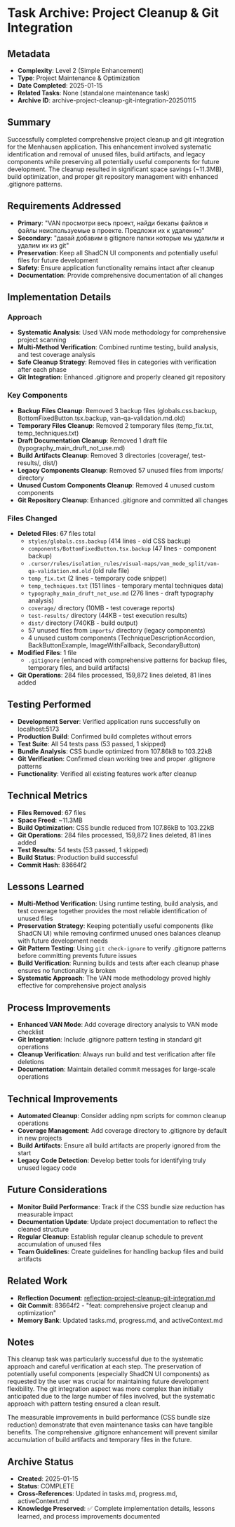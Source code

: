 # Task Archive: Project Cleanup & Git Integration

## Metadata
- **Complexity**: Level 2 (Simple Enhancement)
- **Type**: Project Maintenance & Optimization
- **Date Completed**: 2025-01-15
- **Related Tasks**: None (standalone maintenance task)
- **Archive ID**: archive-project-cleanup-git-integration-20250115

## Summary
Successfully completed comprehensive project cleanup and git integration for the Menhausen application. This enhancement involved systematic identification and removal of unused files, build artifacts, and legacy components while preserving all potentially useful components for future development. The cleanup resulted in significant space savings (~11.3MB), build optimization, and proper git repository management with enhanced .gitignore patterns.

## Requirements Addressed
- **Primary**: "VAN просмотри весь проект, найди бекапы файлов и файлы неиспользуемые в проекте. Предложи их к удалению"
- **Secondary**: "давай добавим в gitignore папки которые мы удалили и удалим их из git"
- **Preservation**: Keep all ShadCN UI components and potentially useful files for future development
- **Safety**: Ensure application functionality remains intact after cleanup
- **Documentation**: Provide comprehensive documentation of all changes

## Implementation Details

### Approach
- **Systematic Analysis**: Used VAN mode methodology for comprehensive project scanning
- **Multi-Method Verification**: Combined runtime testing, build analysis, and test coverage analysis
- **Safe Cleanup Strategy**: Removed files in categories with verification after each phase
- **Git Integration**: Enhanced .gitignore and properly cleaned git repository

### Key Components
- **Backup Files Cleanup**: Removed 3 backup files (globals.css.backup, BottomFixedButton.tsx.backup, van-qa-validation.md.old)
- **Temporary Files Cleanup**: Removed 2 temporary files (temp_fix.txt, temp_techniques.txt)
- **Draft Documentation Cleanup**: Removed 1 draft file (typography_main_druft_not_use.md)
- **Build Artifacts Cleanup**: Removed 3 directories (coverage/, test-results/, dist/)
- **Legacy Components Cleanup**: Removed 57 unused files from imports/ directory
- **Unused Custom Components Cleanup**: Removed 4 unused custom components
- **Git Repository Cleanup**: Enhanced .gitignore and committed all changes

### Files Changed
- **Deleted Files**: 67 files total
  - `styles/globals.css.backup` (414 lines - old CSS backup)
  - `components/BottomFixedButton.tsx.backup` (47 lines - component backup)
  - `.cursor/rules/isolation_rules/visual-maps/van_mode_split/van-qa-validation.md.old` (old rule file)
  - `temp_fix.txt` (2 lines - temporary code snippet)
  - `temp_techniques.txt` (151 lines - temporary mental techniques data)
  - `typography_main_druft_not_use.md` (276 lines - draft typography analysis)
  - `coverage/` directory (10MB - test coverage reports)
  - `test-results/` directory (44KB - test execution results)
  - `dist/` directory (740KB - build output)
  - 57 unused files from `imports/` directory (legacy components)
  - 4 unused custom components (TechniqueDescriptionAccordion, BackButtonExample, ImageWithFallback, SecondaryButton)
- **Modified Files**: 1 file
  - `.gitignore` (enhanced with comprehensive patterns for backup files, temporary files, and build artifacts)
- **Git Operations**: 284 files processed, 159,872 lines deleted, 81 lines added

## Testing Performed
- **Development Server**: Verified application runs successfully on localhost:5173
- **Production Build**: Confirmed build completes without errors
- **Test Suite**: All 54 tests pass (53 passed, 1 skipped)
- **Bundle Analysis**: CSS bundle optimized from 107.86kB to 103.22kB
- **Git Verification**: Confirmed clean working tree and proper .gitignore patterns
- **Functionality**: Verified all existing features work after cleanup

## Technical Metrics
- **Files Removed**: 67 files
- **Space Freed**: ~11.3MB
- **Build Optimization**: CSS bundle reduced from 107.86kB to 103.22kB
- **Git Operations**: 284 files processed, 159,872 lines deleted, 81 lines added
- **Test Results**: 54 tests (53 passed, 1 skipped)
- **Build Status**: Production build successful
- **Commit Hash**: 83664f2

## Lessons Learned
- **Multi-Method Verification**: Using runtime testing, build analysis, and test coverage together provides the most reliable identification of unused files
- **Preservation Strategy**: Keeping potentially useful components (like ShadCN UI) while removing confirmed unused ones balances cleanup with future development needs
- **Git Pattern Testing**: Using `git check-ignore` to verify .gitignore patterns before committing prevents future issues
- **Build Verification**: Running builds and tests after each cleanup phase ensures no functionality is broken
- **Systematic Approach**: The VAN mode methodology proved highly effective for comprehensive project analysis

## Process Improvements
- **Enhanced VAN Mode**: Add coverage directory analysis to VAN mode checklist
- **Git Integration**: Include .gitignore pattern testing in standard git operations
- **Cleanup Verification**: Always run build and test verification after file deletions
- **Documentation**: Maintain detailed commit messages for large-scale operations

## Technical Improvements
- **Automated Cleanup**: Consider adding npm scripts for common cleanup operations
- **Coverage Management**: Add coverage directory to .gitignore by default in new projects
- **Build Artifacts**: Ensure all build artifacts are properly ignored from the start
- **Legacy Code Detection**: Develop better tools for identifying truly unused legacy code

## Future Considerations
- **Monitor Build Performance**: Track if the CSS bundle size reduction has measurable impact
- **Documentation Update**: Update project documentation to reflect the cleaned structure
- **Regular Cleanup**: Establish regular cleanup schedule to prevent accumulation of unused files
- **Team Guidelines**: Create guidelines for handling backup files and build artifacts

## Related Work
- **Reflection Document**: [reflection-project-cleanup-git-integration.md](../reflection/reflection-project-cleanup-git-integration.md)
- **Git Commit**: 83664f2 - "feat: comprehensive project cleanup and optimization"
- **Memory Bank**: Updated tasks.md, progress.md, and activeContext.md

## Notes
This cleanup task was particularly successful due to the systematic approach and careful verification at each step. The preservation of potentially useful components (especially ShadCN UI components) as requested by the user was crucial for maintaining future development flexibility. The git integration aspect was more complex than initially anticipated due to the large number of files involved, but the systematic approach with pattern testing ensured a clean result.

The measurable improvements in build performance (CSS bundle size reduction) demonstrate that even maintenance tasks can have tangible benefits. The comprehensive .gitignore enhancement will prevent similar accumulation of build artifacts and temporary files in the future.

## Archive Status
- **Created**: 2025-01-15
- **Status**: COMPLETE
- **Cross-References**: Updated in tasks.md, progress.md, activeContext.md
- **Knowledge Preserved**: ✅ Complete implementation details, lessons learned, and process improvements documented
